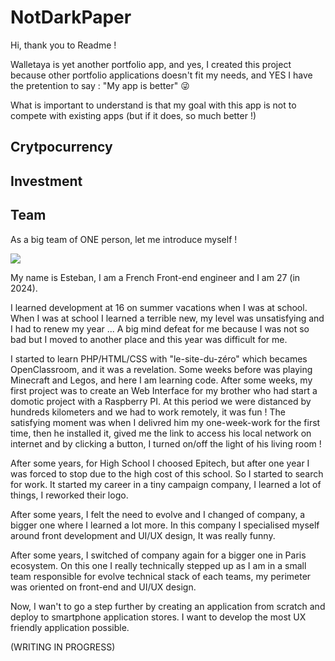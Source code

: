 # NotDarkPaper

Hi, thank you to Readme !

Walletaya is yet another portfolio app, and yes, I created this project because other portfolio applications doesn't fit my needs, and YES I have the pretention to say : "My app is better" 😜

What is important to understand is that my goal with this app is not to compete with existing apps (but if it does, so much better !)

## Crytpocurrency

## Investment 

## Team

As a big team of ONE person, let me introduce myself !

![](https://media.licdn.com/dms/image/D4E03AQF0WIUdKV1gwQ/profile-displayphoto-shrink_200_200/0/1676024747403?e=1718841600&v=beta&t=mS9sM-HmZHLDzbP81WBA53I7jbU3_k-4h_nS2SBlu6s)

My name is Esteban, I am a French Front-end engineer and I am 27 (in 2024).

I learned development at 16 on summer vacations when I was at school. When I was at school I learned a terrible new, my level was unsatisfying and I had to renew my year ... A big mind defeat for me because I was not so bad but I moved to another place and this year was difficult for me.

I started to learn PHP/HTML/CSS with "le-site-du-zéro" which becames OpenClassroom, and it was a revelation. Some weeks before was playing Minecraft and Legos, and here I am learning code. After some weeks, my first project was to create an Web Interface for my brother who had start a domotic project with a Raspberry PI. At this period we were distanced by hundreds kilometers and we had to work remotely, it was fun ! The satisfying moment was when I delivred him my one-week-work for the first time, then he installed it, gived me the link to access his local network on internet and by clicking a button, I turned on/off the light of his living room !

After some years, for High School I choosed Epitech, but after one year I was forced to stop due to the high cost of this school. So I started to search for work. It started my career in a tiny campaign company, I learned a lot of things, I reworked their logo.

After some years, I felt the need to evolve and I changed of company, a bigger one where I learned a lot more. In this company I specialised myself around front development and UI/UX design, It was really funny.

After some years, I switched of company again for a bigger one in Paris ecosystem. On this one I really technically stepped up as I am in a small team responsible for evolve technical stack of each teams, my perimeter was oriented on front-end and UI/UX design.

Now, I wan't to go a step further by creating an application from scratch and deploy to smartphone application stores. I want to develop the most UX friendly application possible.







(WRITING IN PROGRESS)
